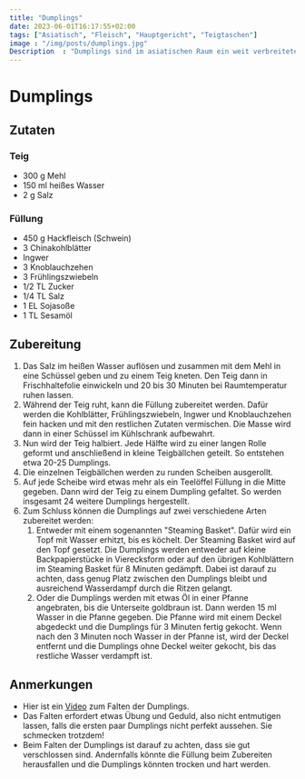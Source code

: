 ```yaml
---
title: "Dumplings"
date: 2023-06-01T16:17:55+02:00
tags: ["Asiatisch", "Fleisch", "Hauptgericht", "Teigtaschen"]
image : "/img/posts/dumplings.jpg"
Description  : "Dumplings sind im asiatischen Raum ein weit verbreitetes Gericht. Diese Teigtaschen sind meistens mit Schwein oder Tofu gefüllt."
---
```

# Dumplings
## Zutaten
### Teig

- 300 g Mehl
- 150 ml heißes Wasser
- 2 g Salz

### Füllung

- 450 g Hackfleisch (Schwein)
- 3 Chinakohlblätter
- Ingwer
- 3 Knoblauchzehen
- 3 Frühlingszwiebeln
- 1/2 TL Zucker
- 1/4 TL Salz
- 1 EL Sojasoße
- 1 TL Sesamöl

## Zubereitung

1. Das Salz im heißen Wasser auflösen und zusammen mit dem Mehl in eine Schüssel geben und zu einem Teig kneten. Den Teig dann in Frischhaltefolie einwickeln und 20 bis 30 Minuten bei Raumtemperatur ruhen lassen.
2. Während der Teig ruht, kann die Füllung zubereitet werden. Dafür werden die Kohlblätter, Frühlingszwiebeln, Ingwer und Knoblauchzehen fein hacken und mit den restlichen Zutaten vermischen. Die Masse wird dann in einer Schüssel im Kühlschrank aufbewahrt.
3. Nun wird der Teig halbiert. Jede Hälfte wird zu einer langen Rolle geformt und anschließend in kleine Teigbällchen geteilt. So entstehen etwa 20-25 Dumplings.
4. Die einzelnen Teigbällchen werden zu runden Scheiben ausgerollt.
5. Auf jede Scheibe wird etwas mehr als ein Teelöffel Füllung in die Mitte gegeben. Dann wird der Teig zu einem Dumpling gefaltet. So werden insgesamt 24 weitere Dumplings hergestellt.
6. Zum Schluss können die Dumplings auf zwei verschiedene Arten zubereitet werden:
    1. Entweder mit einem sogenannten "Steaming Basket". Dafür wird ein Topf mit Wasser erhitzt, bis es köchelt. Der Steaming Basket wird auf den Topf gesetzt. Die Dumplings werden entweder auf kleine Backpapierstücke in Vierecksform oder auf den übrigen Kohlblättern im Steaming Basket für 8 Minuten gedämpft. Dabei ist darauf zu achten, dass genug Platz zwischen den Dumplings bleibt und ausreichend Wasserdampf durch die Ritzen gelangt.
    2. Oder die Dumplings werden mit etwas Öl in einer Pfanne angebraten, bis die Unterseite goldbraun ist. Dann werden 15 ml Wasser in die Pfanne gegeben. Die Pfanne wird mit einem Deckel abgedeckt und die Dumplings für 3 Minuten fertig gekocht. Wenn nach den 3 Minuten noch Wasser in der Pfanne ist, wird der Deckel entfernt und die Dumplings ohne Deckel weiter gekocht, bis das restliche Wasser verdampft ist.

## Anmerkungen

- Hier ist ein [Video](https://www.youtube.com/watch?v=9uzGezdkuso) zum Falten der Dumplings.
- Das Falten erfordert etwas Übung und Geduld, also nicht entmutigen lassen, falls die ersten paar Dumplings nicht perfekt aussehen. Sie schmecken trotzdem!
- Beim Falten der Dumplings ist darauf zu achten, dass sie gut verschlossen sind. Andernfalls könnte die Füllung beim Zubereiten herausfallen und die Dumplings könnten trocken und hart werden.